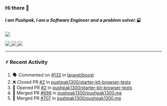 ### Hi there 👋

##### I am Pushpak, I am a Software Engineer and a problem solver.💻

<a href='https://twitter.com/pushpak1300'><a href="https://pushpak1300.me/" target="_blank">
  <img src="https://img.shields.io/badge/website-%23E34F26.svg?&style=for-the-badge" />
</a> 
 
 <a href="https://twitter.com/pushpak1300" target="_blank">
  <img src="https://img.shields.io/badge/twitter-%231DA1F2.svg?&style=for-the-badge&logo=twitter&logoColor=white" />
</a> 

<a href="https://www.linkedin.com/in/pushpak-c-286b17b1/" target="_blank">
  <img src="https://img.shields.io/badge/linkedin-%230077B5.svg?&style=for-the-badge&logo=linkedin&logoColor=white" />
</a> 

<a href="https://dev.to/pushpak1300/" target="_blank">
  <img src="http://img.shields.io/badge/dev.to-gray?style=for-the-badge&logo=dev.to&?logoColor=white?logoWidth=100?label=" />
</a> 


</p>

---

### ⚡ Recent Activity

<!--START_SECTION:activity-->
1. 🗣 Commented on [#132](https://github.com/laravel/boost/issues/132#issuecomment-3317108985) in [laravel/boost](https://github.com/laravel/boost)
2. ❌ Closed PR [#2](https://github.com/pushpak1300/starter-kit-browser-tests/pull/2) in [pushpak1300/starter-kit-browser-tests](https://github.com/pushpak1300/starter-kit-browser-tests)
3. 💪 Opened PR [#2](https://github.com/pushpak1300/starter-kit-browser-tests/pull/2) in [pushpak1300/starter-kit-browser-tests](https://github.com/pushpak1300/starter-kit-browser-tests)
4. 🎉 Merged PR [#698](https://github.com/pushpak1300/pushpak1300.me/pull/698) in [pushpak1300/pushpak1300.me](https://github.com/pushpak1300/pushpak1300.me)
5. 🎉 Merged PR [#707](https://github.com/pushpak1300/pushpak1300.me/pull/707) in [pushpak1300/pushpak1300.me](https://github.com/pushpak1300/pushpak1300.me)
<!--END_SECTION:activity-->
